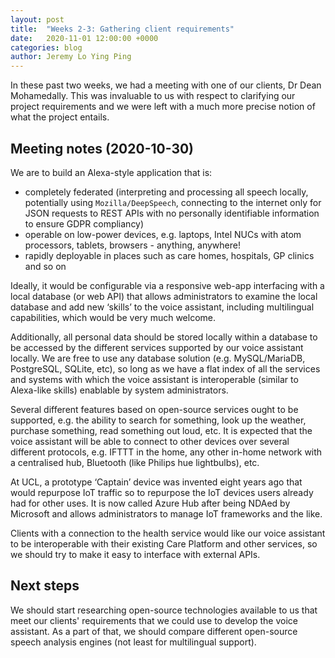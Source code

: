 ```yaml
---
layout: post
title:  "Weeks 2-3: Gathering client requirements"
date:   2020-11-01 12:00:00 +0000
categories: blog
author: Jeremy Lo Ying Ping
---
```


In these past two weeks, we had a meeting with one of our clients, Dr Dean Mohamedally. This was invaluable to us with respect to clarifying our project requirements and we were left with a much more precise notion of what the project entails.

## Meeting notes (2020-10-30)

We are to build an Alexa-style application that is:
- completely federated (interpreting and processing all speech locally, potentially using `Mozilla/DeepSpeech`, connecting to the internet only for JSON requests to REST APIs with no personally identifiable information to ensure GDPR compliancy)
- operable on low-power devices, e.g. laptops, Intel NUCs with atom processors, tablets, browsers - anything, anywhere!
- rapidly deployable in places such as care homes, hospitals, GP clinics and so on

Ideally, it would be configurable via a responsive web-app interfacing with a local database (or web API) that allows administrators to examine the local database and add new ‘skills’ to the voice assistant, including multilingual capabilities, which would be very much welcome.

Additionally, all personal data should be stored locally within a database to be accessed by the different services supported by our voice assistant locally. We are free to use any database solution (e.g. MySQL/MariaDB, PostgreSQL, SQLite, etc), so long as we have a flat index of all the services and systems with which the voice assistant is interoperable (similar to Alexa-like skills) enablable by system administrators.

Several different features based on open-source services ought to be supported, e.g. the ability to search for something, look up the weather, purchase something, read something out loud, etc. It is expected that the voice assistant will be able to connect to other devices over several different protocols, e.g. IFTTT in the home, any other in-home network with a centralised hub, Bluetooth (like Philips hue lightbulbs), etc.

At UCL, a prototype ‘Captain’ device was invented eight years ago that would repurpose IoT traffic so to repurpose the IoT devices users already had for other uses. It is now called Azure Hub after being NDAed by Microsoft and allows administrators to manage IoT frameworks and the like.

Clients with a connection to the health service would like our voice assistant to be interoperable with their existing Care Platform and other services, so we should try to make it easy to interface with external APIs.

## Next steps

We should start researching open-source technologies available to us that meet our clients' requirements that we could use to develop the voice assistant. As a part of that, we should compare different open-source speech analysis engines (not least for multilingual support).
